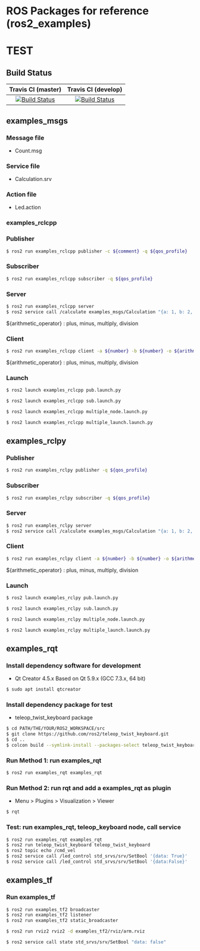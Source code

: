 # ROS Packages for reference (ros2_examples)

# TEST 

## Build Status
|Travis CI (master)|Travis CI (develop)|
|:---:|:---:|
|[![Build Status](https://travis-ci.com/ROBOTIS-Platform/ros2_examples.svg?token=yZqTAoWyh1dviVKqstdx&branch=master)](https://travis-ci.com/ROBOTIS-Platform/ros2_examples)|[![Build Status](https://travis-ci.com/ROBOTIS-Platform/ros2_examples.svg?token=yZqTAoWyh1dviVKqstdx&branch=develop)](https://travis-ci.com/ROBOTIS-Platform/ros2_examples)|

## examples_msgs

### Message file
- Count.msg

### Service file
- Calculation.srv

### Action file
- Led.action

### examples_rclcpp

### Publisher
```bash
$ ros2 run examples_rclcpp publisher -c ${comment} -q ${qos_profile}
```

### Subscriber
```bash
$ ros2 run examples_rclcpp subscriber -q ${qos_profile}
```

### Server
```bash
$ ros2 run examples_rclcpp server
$ ros2 service call /calculate examples_msgs/Calculation "{a: 1, b: 2, arithmetic_operator: "plus"}"
```

${arithmetic_operator} : plus, minus, multiply, division

### Client
```bash
$ ros2 run examples_rclcpp client -a ${number} -b ${number} -o ${arithmetic_operator}
```

${arithmetic_operator} : plus, minus, multiply, division

### Launch
```bash
$ ros2 launch examples_rclcpp pub.launch.py
```

```bash
$ ros2 launch examples_rclcpp sub.launch.py
```

```bash
$ ros2 launch examples_rclcpp multiple_node.launch.py
```

```bash
$ ros2 launch examples_rclcpp multiple_launch.launch.py
```

## examples_rclpy

### Publisher
```bash
$ ros2 run examples_rclpy publisher -q ${qos_profile}
```

### Subscriber
```bash
$ ros2 run examples_rclpy subscriber -q ${qos_profile}
```

### Server
```bash
$ ros2 run examples_rclpy server
$ ros2 service call /calculate examples_msgs/Calculation "{a: 1, b: 2, arithmetic_operator: "plus"}"
```

### Client
```bash
$ ros2 run examples_rclpy client -a ${number} -b ${number} -o ${arithmetic_operator}
```

${arithmetic_operator} : plus, minus, multiply, division

### Launch
```bash
$ ros2 launch examples_rclpy pub.launch.py
```

```bash
$ ros2 launch examples_rclpy sub.launch.py
```

```bash
$ ros2 launch examples_rclpy multiple_node.launch.py
```

```bash
$ ros2 launch examples_rclpy multiple_launch.launch.py
```

## examples_rqt

### Install dependency software for development
- Qt Creator 4.5.x Based on Qt 5.9.x (GCC 7.3.x, 64 bit)
```bash
$ sudo apt install qtcreator
```

### Install dependency package for test
- teleop_twist_keyboard package
```bash
$ cd PATH/THE/YOUR/ROS2_WORKSPACE/src
$ git clone https://github.com/ros2/teleop_twist_keyboard.git
$ cd ..
$ colcon build --symlink-install --packages-select teleop_twist_keyboard
```

### Run Method 1: run examples_rqt
```bash
$ ros2 run examples_rqt examples_rqt
```

### Run Method 2: run rqt and add a examples_rqt as plugin
- Menu > Plugins > Visualization > Viewer
```bash
$ rqt
```

### Test: run examples_rqt, teleop_keyboard node, call service
```bash
$ ros2 run examples_rqt examples_rqt
$ ros2 run teleop_twist_keyboard teleop_twist_keyboard
$ ros2 topic echo /cmd_vel
$ ros2 service call /led_control std_srvs/srv/SetBool '{data: True}'
$ ros2 service call /led_control std_srvs/srv/SetBool '{data:False}'
```

## examples_tf

### Run examples_tf
```bash
$ ros2 run examples_tf2 broadcaster
$ ros2 run examples_tf2 listener
$ ros2 run examples_tf2 static_broadcaster
```

```bash
$ ros2 run rviz2 rviz2 -d examples_tf2/rviz/arm.rviz
```

```bash
$ ros2 service call state std_srvs/srv/SetBool "data: false"
```
